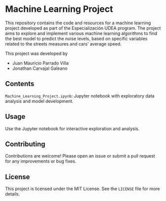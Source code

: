 # Machine Learning Project

This repository contains the code and resources for a machine learning project developed as part of the Especialización UDEA program. The project aims to explore and implement various machine learning algorithms to find the best model to predict the noise levels, based on specific variables related to the streets measures and cars' average speed.

This project was developed by
- Juan Mauricio Parrado Villa
- Jonathan Carvajal Galeano

## Contents

`Machine_Learning_Project.ipynb`: Jupyter notebook with exploratory data analysis and model development.


## Usage

Use the Jupyter notebook for interactive exploration and analysis.

## Contributing

Contributions are welcome! Please open an issue or submit a pull request for any improvements or bug fixes.

## License

This project is licensed under the MIT License. See the `LICENSE` file for more details.
